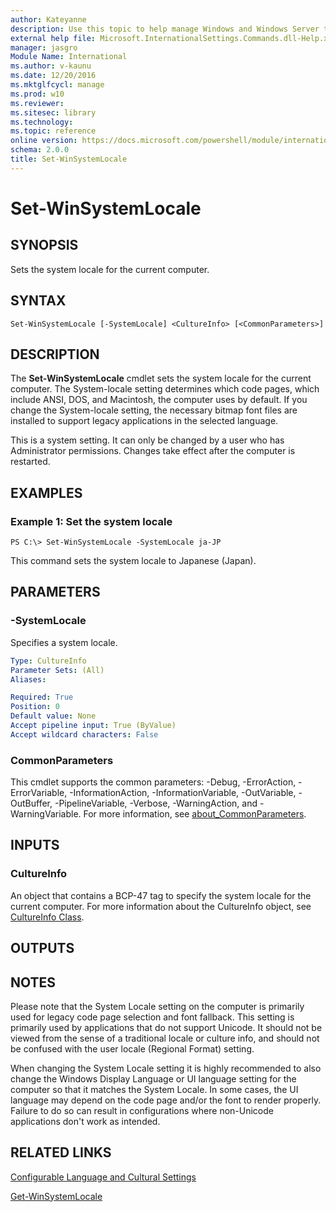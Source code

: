 ```yaml
---
author: Kateyanne
description: Use this topic to help manage Windows and Windows Server technologies with Windows PowerShell.
external help file: Microsoft.InternationalSettings.Commands.dll-Help.xml
manager: jasgro
Module Name: International
ms.author: v-kaunu
ms.date: 12/20/2016
ms.mktglfcycl: manage
ms.prod: w10
ms.reviewer: 
ms.sitesec: library
ms.technology: 
ms.topic: reference
online version: https://docs.microsoft.com/powershell/module/international/set-winsystemlocale?view=windowsserver2019-ps&wt.mc_id=ps-gethelp
schema: 2.0.0
title: Set-WinSystemLocale
---
```


# Set-WinSystemLocale

## SYNOPSIS
Sets the system locale for the current computer.

## SYNTAX

```
Set-WinSystemLocale [-SystemLocale] <CultureInfo> [<CommonParameters>]
```

## DESCRIPTION
The **Set-WinSystemLocale** cmdlet sets the system locale for the current computer.
The System-locale setting determines which code pages, which include ANSI, DOS, and Macintosh, the computer uses by default.
If you change the System-locale setting, the necessary bitmap font files are installed to support legacy applications in the selected language.

This is a system setting.
It can only be changed by a user who has Administrator permissions.
Changes take effect after the computer is restarted.

## EXAMPLES

### Example 1: Set the system locale
```
PS C:\> Set-WinSystemLocale -SystemLocale ja-JP
```

This command sets the system locale to Japanese (Japan).

## PARAMETERS

### -SystemLocale
Specifies a system locale.

```yaml
Type: CultureInfo
Parameter Sets: (All)
Aliases: 

Required: True
Position: 0
Default value: None
Accept pipeline input: True (ByValue)
Accept wildcard characters: False
```

### CommonParameters
This cmdlet supports the common parameters: -Debug, -ErrorAction, -ErrorVariable, -InformationAction, -InformationVariable, -OutVariable, -OutBuffer, -PipelineVariable, -Verbose, -WarningAction, and -WarningVariable. For more information, see [about_CommonParameters](https://go.microsoft.com/fwlink/?LinkID=113216).

## INPUTS

### CultureInfo
An object that contains a BCP-47 tag to specify the system locale for the current computer.
For more information about the CultureInfo object, see [CultureInfo Class](https://go.microsoft.com/fwlink/?LinkID=242306).

## OUTPUTS

## NOTES
Please note that the System Locale setting on the computer is primarily used for legacy code page selection and font fallback. This setting is primarily used by applications that do not support Unicode. It should not be viewed from the sense of a traditional locale or culture info, and should not be confused with the user locale (Regional Format) setting.

When changing the System Locale setting it is highly recommended to also change the Windows Display Language or UI language setting for the computer so that it matches the System Locale. In some cases, the UI language may depend on the code page and/or the font to render properly. Failure to do so can result in configurations where non-Unicode applications don't work as intended.

## RELATED LINKS

[Configurable Language and Cultural Settings](https://go.microsoft.com/fwlink/?LinkID=242307)

[Get-WinSystemLocale](./Get-WinSystemLocale.md)

